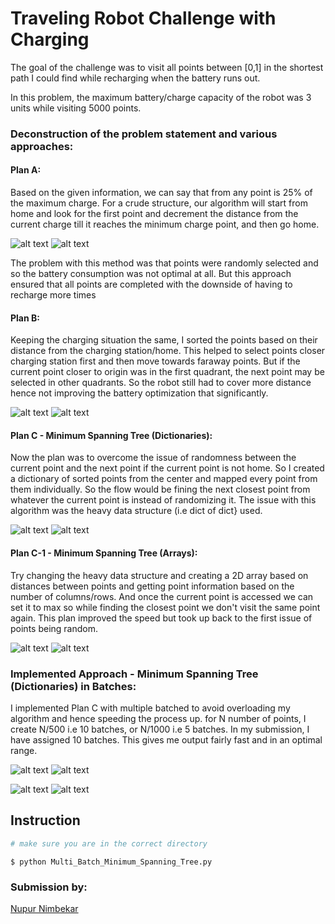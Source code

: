 # Traveling Robot Challenge with Charging

The goal of the challenge was to visit all points between [0,1] in the shortest path I could find while recharging when the battery runs out.

In this problem, the maximum battery/charge capacity of the robot was 3 units while visiting 5000 points.

### Deconstruction of the problem statement and various approaches:

#### Plan A:
Based on the given information, we can say that from any point is 25% of the maximum charge. For a crude structure, our algorithm will start from home and look for the first point and decrement the distance from the current charge till it reaches the minimum charge point, and then go home. 

![alt text](./Output/path_A_100.png?raw=true "Plan A for 100 points")  ![alt text](./Output/path_A_1000.png?raw=true "Plan A for 1000 points") 

The problem with this method was that points were randomly selected and so the battery consumption was not optimal at all. But this approach ensured that all points are completed with the downside of having to recharge more times

#### Plan B:
Keeping the charging situation the same, I sorted the points based on their distance from the charging station/home. This helped to select points closer charging station first and then move towards faraway points. But if the current point closer to origin was in the first quadrant, the next point may be selected in other quadrants. So the robot still had to cover more distance hence not improving the battery optimization that significantly. 

![alt text](./Output/path_B_100.png?raw=true "Plan B for 100 points")  ![alt text](./Output/path_B_1000.png?raw=true "Plan B for 1000 points") 

#### Plan C - Minimum Spanning Tree (Dictionaries):
Now the plan was to overcome the issue of randomness between the current point and the next point if the current point is not home. So I created a dictionary of sorted points from the center and mapped every point from them individually. So the flow would be fining the next closest point from whatever the current point is instead of randomizing it. The issue with this algorithm was the heavy data structure (i.e dict of dict} used. 

![alt text](./Output/plan_C_100.png?raw=true "Plan C for 100 points")  ![alt text](./Output/plan_C_1000.png?raw=true "Plan C for 1000 points") 

#### Plan C-1 - Minimum Spanning Tree (Arrays):
Try changing the heavy data structure and creating a 2D array based on distances between points and getting point information based on the number of columns/rows. And once the current point is accessed we can set it to max so while finding the closest point we don't visit the same point again. This plan improved the speed but took up back to the first issue of points being random. 

![alt text](./Output/plan_c1_100.png?raw=true "Plan C-1 for 100 points")  ![alt text](./Output/plan_C1_1000.png?raw=true "Plan C-1 for 1000 points") 

### Implemented Approach - Minimum Spanning Tree (Dictionaries) in Batches:
I implemented Plan C with multiple batched to avoid overloading my algorithm and hence speeding the process up. for N number of points, I create N/500 i.e 10 batches, or N/1000 i.e 5 batches. In my submission, I have assigned 10 batches. This gives me output fairly fast and in an optimal range. 

![alt text](./Output/final_100.png?raw=true "Final Plan for 100 points")  ![alt text](./Output/final_500.png?raw=true "Final Plan for 500 points") 

![alt text](./Output/final_1000.png?raw=true "Final Plan for 1000 points")  ![alt text](./Output/final_5000.png?raw=true "Final Plan for 5000 points") 


## Instruction

```python
# make sure you are in the correct directory
```
```
$ python Multi_Batch_Minimum_Spanning_Tree.py
```

### Submission by:
[Nupur Nimbekar](https://github.com/nimbekarnd?tab=repositories)
